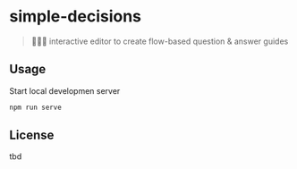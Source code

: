 # simple-decisions

> 🙋‍♂️🚏 interactive editor to create flow-based question & answer guides

## Usage

Start local developmen server

```sh
npm run serve
```

## License

tbd
